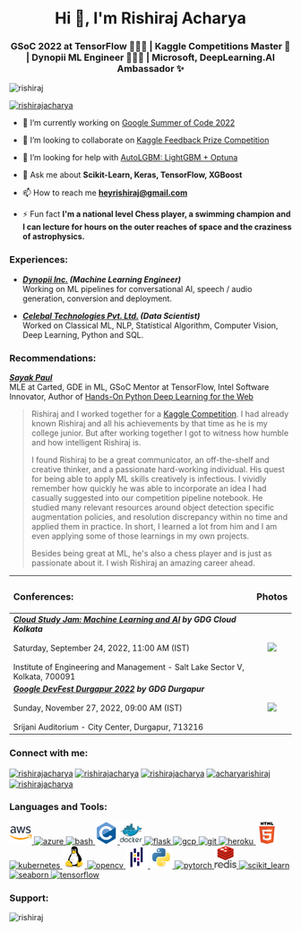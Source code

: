 <h1 align="center">Hi 👋, I'm Rishiraj Acharya</h1>
<h3 align="center">GSoC 2022 at TensorFlow 👨🏻‍🔬 | Kaggle Competitions Master 🧠 | Dynopii ML Engineer 👨🏻‍💻 | Microsoft, DeepLearning.AI Ambassador ✨</h3>

<p align="left"> <img src="https://komarev.com/ghpvc/?username=rishiraj&label=Profile%20views&color=0e75b6&style=flat" alt="rishiraj" /> </p>

<p align="left"> <a href="https://twitter.com/rishirajacharya" target="blank"><img src="https://img.shields.io/twitter/follow/rishirajacharya?logo=twitter&style=for-the-badge" alt="rishirajacharya" /></a> </p>

- 🔭 I’m currently working on [Google Summer of Code 2022](https://rishiraj.github.io/gsoc2022)

- 👯 I’m looking to collaborate on [Kaggle Feedback Prize Competition](https://www.kaggle.com/competitions/feedback-prize-english-language-learning)

- 🤝 I’m looking for help with [AutoLGBM: LightGBM + Optuna](https://github.com/rishiraj/autolgbm)

- 💬 Ask me about **Scikit-Learn, Keras, TensorFlow, XGBoost**

- 📫 How to reach me **[heyrishiraj@gmail.com](mailto:heyrishiraj@gmail.com)**

- ⚡ Fun fact **I'm a national level Chess player, a swimming champion and I can lecture for hours on the outer reaches of space and the craziness of astrophysics.**

<h3 align="left">Experiences:</h3>

- ***[Dynopii Inc.](https://dynopii.com/) (Machine Learning Engineer)***  
Working on ML pipelines for conversational AI, speech / audio generation, conversion and deployment.

- ***[Celebal Technologies Pvt. Ltd.](https://celebaltech.com/) (Data Scientist)***  
Worked on Classical ML, NLP, Statistical Algorithm, Computer Vision, Deep Learning, Python and SQL.

<h3 align="left">Recommendations:</h3>

***[Sayak Paul](https://sayak.dev)***  
MLE at Carted, GDE in ML, GSoC Mentor at TensorFlow, Intel Software Innovator, Author of [Hands-On Python Deep Learning for the Web](https://www.packtpub.com/in/data/hands-on-python-deep-learning-for-web)

> Rishiraj and I worked together for a [Kaggle Competition](https://www.kaggle.com/competitions/tensorflow-great-barrier-reef/overview). I had already known Rishiraj and all his achievements by that time as he is my college junior. But after working together I got to witness how humble and how intelligent Rishiraj is.
>
> I found Rishiraj to be a great communicator, an off-the-shelf and creative thinker, and a passionate hard-working individual. His quest for being able to apply ML skills creatively is infectious. I vividly remember how quickly he was able to incorporate an idea I had casually suggested into our competition pipeline notebook. He studied many relevant resources around object detection specific augmentation policies, and resolution discrepancy within no time and applied them in practice. In short, I learned a lot from him and I am even applying some of those learnings in my own projects.
>
> Besides being great at ML, he's also a chess player and is just as passionate about it. I wish Rishiraj an amazing career ahead.

| <h3>Conferences:</h3> | <h3>Photos</h3> |
| :---        |    :----:   |
| ***[Cloud Study Jam: Machine Learning and AI](https://gdg.community.dev/events/details/google-gdg-cloud-kolkata-presents-cloud-study-jam-machine-learning-and-ai/) by GDG Cloud Kolkata***<br><br>Saturday, September 24, 2022, 11:00 AM (IST)<br><br>Institute of Engineering and Management - Salt Lake Sector V, Kolkata, 700091 | ![](https://raw.githubusercontent.com/rishiraj/rishiraj.github.io/main/assets/event1.jpeg) |
| ***[Google DevFest Durgapur 2022](https://gdg.community.dev/events/details/google-gdg-durgapur-presents-devfest-durgapur-2022/) by GDG Durgapur***<br><br>Sunday, November 27, 2022, 09:00 AM (IST)<br><br>Srijani Auditorium - City Center, Durgapur, 713216 | ![](https://media-exp1.licdn.com/dms/image/C4D22AQGRGz5bs1f60g/feedshare-shrink_2048_1536/0/1668947006034?e=1672272000&v=beta&t=N8zf8SL06A6k2FmZJiM36a2Z5SJq9rudpAThvk050ic) |

<h3 align="left">Connect with me:</h3>
<p align="left">
<a href="https://twitter.com/rishirajacharya" target="blank"><img align="center" src="https://raw.githubusercontent.com/rahuldkjain/github-profile-readme-generator/master/src/images/icons/Social/twitter.svg" alt="rishirajacharya" height="30" width="40" /></a>
<a href="https://linkedin.com/in/rishirajacharya" target="blank"><img align="center" src="https://raw.githubusercontent.com/rahuldkjain/github-profile-readme-generator/master/src/images/icons/Social/linked-in-alt.svg" alt="rishirajacharya" height="30" width="40" /></a>
<a href="https://kaggle.com/rishirajacharya" target="blank"><img align="center" src="https://raw.githubusercontent.com/rahuldkjain/github-profile-readme-generator/master/src/images/icons/Social/kaggle.svg" alt="rishirajacharya" height="30" width="40" /></a>
<a href="https://fb.com/acharyarishiraj" target="blank"><img align="center" src="https://raw.githubusercontent.com/rahuldkjain/github-profile-readme-generator/master/src/images/icons/Social/facebook.svg" alt="acharyarishiraj" height="30" width="40" /></a>
<a href="https://instagram.com/rishirajacharya" target="blank"><img align="center" src="https://raw.githubusercontent.com/rahuldkjain/github-profile-readme-generator/master/src/images/icons/Social/instagram.svg" alt="rishirajacharya" height="30" width="40" /></a>
</p>

<h3 align="left">Languages and Tools:</h3>
<p align="left"> <a href="https://aws.amazon.com" target="_blank" rel="noreferrer"> <img src="https://raw.githubusercontent.com/devicons/devicon/master/icons/amazonwebservices/amazonwebservices-original-wordmark.svg" alt="aws" width="40" height="40"/> </a> <a href="https://azure.microsoft.com/en-in/" target="_blank" rel="noreferrer"> <img src="https://www.vectorlogo.zone/logos/microsoft_azure/microsoft_azure-icon.svg" alt="azure" width="40" height="40"/> </a> <a href="https://www.gnu.org/software/bash/" target="_blank" rel="noreferrer"> <img src="https://www.vectorlogo.zone/logos/gnu_bash/gnu_bash-icon.svg" alt="bash" width="40" height="40"/> </a> <a href="https://www.cprogramming.com/" target="_blank" rel="noreferrer"> <img src="https://raw.githubusercontent.com/devicons/devicon/master/icons/c/c-original.svg" alt="c" width="40" height="40"/> </a> <a href="https://www.docker.com/" target="_blank" rel="noreferrer"> <img src="https://raw.githubusercontent.com/devicons/devicon/master/icons/docker/docker-original-wordmark.svg" alt="docker" width="40" height="40"/> </a> <a href="https://flask.palletsprojects.com/" target="_blank" rel="noreferrer"> <img src="https://www.vectorlogo.zone/logos/pocoo_flask/pocoo_flask-icon.svg" alt="flask" width="40" height="40"/> </a> <a href="https://cloud.google.com" target="_blank" rel="noreferrer"> <img src="https://www.vectorlogo.zone/logos/google_cloud/google_cloud-icon.svg" alt="gcp" width="40" height="40"/> </a> <a href="https://git-scm.com/" target="_blank" rel="noreferrer"> <img src="https://www.vectorlogo.zone/logos/git-scm/git-scm-icon.svg" alt="git" width="40" height="40"/> </a> <a href="https://heroku.com" target="_blank" rel="noreferrer"> <img src="https://www.vectorlogo.zone/logos/heroku/heroku-icon.svg" alt="heroku" width="40" height="40"/> </a> <a href="https://www.w3.org/html/" target="_blank" rel="noreferrer"> <img src="https://raw.githubusercontent.com/devicons/devicon/master/icons/html5/html5-original-wordmark.svg" alt="html5" width="40" height="40"/> </a> <a href="https://kubernetes.io" target="_blank" rel="noreferrer"> <img src="https://www.vectorlogo.zone/logos/kubernetes/kubernetes-icon.svg" alt="kubernetes" width="40" height="40"/> </a> <a href="https://www.linux.org/" target="_blank" rel="noreferrer"> <img src="https://raw.githubusercontent.com/devicons/devicon/master/icons/linux/linux-original.svg" alt="linux" width="40" height="40"/> </a> <a href="https://opencv.org/" target="_blank" rel="noreferrer"> <img src="https://www.vectorlogo.zone/logos/opencv/opencv-icon.svg" alt="opencv" width="40" height="40"/> </a> <a href="https://pandas.pydata.org/" target="_blank" rel="noreferrer"> <img src="https://raw.githubusercontent.com/devicons/devicon/2ae2a900d2f041da66e950e4d48052658d850630/icons/pandas/pandas-original.svg" alt="pandas" width="40" height="40"/> </a> <a href="https://www.python.org" target="_blank" rel="noreferrer"> <img src="https://raw.githubusercontent.com/devicons/devicon/master/icons/python/python-original.svg" alt="python" width="40" height="40"/> </a> <a href="https://pytorch.org/" target="_blank" rel="noreferrer"> <img src="https://www.vectorlogo.zone/logos/pytorch/pytorch-icon.svg" alt="pytorch" width="40" height="40"/> </a> <a href="https://redis.io" target="_blank" rel="noreferrer"> <img src="https://raw.githubusercontent.com/devicons/devicon/master/icons/redis/redis-original-wordmark.svg" alt="redis" width="40" height="40"/> </a> <a href="https://scikit-learn.org/" target="_blank" rel="noreferrer"> <img src="https://upload.wikimedia.org/wikipedia/commons/0/05/Scikit_learn_logo_small.svg" alt="scikit_learn" width="40" height="40"/> </a> <a href="https://seaborn.pydata.org/" target="_blank" rel="noreferrer"> <img src="https://seaborn.pydata.org/_images/logo-mark-lightbg.svg" alt="seaborn" width="40" height="40"/> </a> <a href="https://www.tensorflow.org" target="_blank" rel="noreferrer"> <img src="https://www.vectorlogo.zone/logos/tensorflow/tensorflow-icon.svg" alt="tensorflow" width="40" height="40"/> </a> </p>

<h3 align="left">Support:</h3>
<p><a href="https://www.buymeacoffee.com/rishiraj"> <img align="left" src="https://cdn.buymeacoffee.com/buttons/v2/default-yellow.png" height="50" width="210" alt="rishiraj" /></a></p><br><br>
